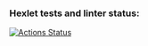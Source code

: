 ### Hexlet tests and linter status:
[![Actions Status](https://github.com/RomTurino/python-project-lvl1/workflows/hexlet-check/badge.svg)](https://github.com/RomTurino/python-project-lvl1/actions)